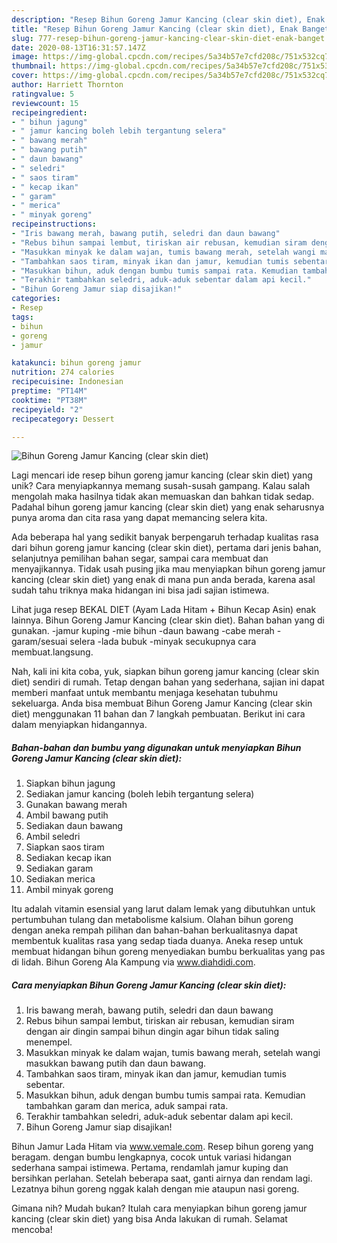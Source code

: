 ```yaml
---
description: "Resep Bihun Goreng Jamur Kancing (clear skin diet), Enak Banget"
title: "Resep Bihun Goreng Jamur Kancing (clear skin diet), Enak Banget"
slug: 777-resep-bihun-goreng-jamur-kancing-clear-skin-diet-enak-banget
date: 2020-08-13T16:31:57.147Z
image: https://img-global.cpcdn.com/recipes/5a34b57e7cfd208c/751x532cq70/bihun-goreng-jamur-kancing-clear-skin-diet-foto-resep-utama.jpg
thumbnail: https://img-global.cpcdn.com/recipes/5a34b57e7cfd208c/751x532cq70/bihun-goreng-jamur-kancing-clear-skin-diet-foto-resep-utama.jpg
cover: https://img-global.cpcdn.com/recipes/5a34b57e7cfd208c/751x532cq70/bihun-goreng-jamur-kancing-clear-skin-diet-foto-resep-utama.jpg
author: Harriett Thornton
ratingvalue: 5
reviewcount: 15
recipeingredient:
- " bihun jagung"
- " jamur kancing boleh lebih tergantung selera"
- " bawang merah"
- " bawang putih"
- " daun bawang"
- " seledri"
- " saos tiram"
- " kecap ikan"
- " garam"
- " merica"
- " minyak goreng"
recipeinstructions:
- "Iris bawang merah, bawang putih, seledri dan daun bawang"
- "Rebus bihun sampai lembut, tiriskan air rebusan, kemudian siram dengan air dingin sampai bihun dingin agar bihun tidak saling menempel."
- "Masukkan minyak ke dalam wajan, tumis bawang merah, setelah wangi masukkan bawang putih dan daun bawang."
- "Tambahkan saos tiram, minyak ikan dan jamur, kemudian tumis sebentar."
- "Masukkan bihun, aduk dengan bumbu tumis sampai rata. Kemudian tambahkan garam dan merica, aduk sampai rata."
- "Terakhir tambahkan seledri, aduk-aduk sebentar dalam api kecil."
- "Bihun Goreng Jamur siap disajikan!"
categories:
- Resep
tags:
- bihun
- goreng
- jamur

katakunci: bihun goreng jamur 
nutrition: 274 calories
recipecuisine: Indonesian
preptime: "PT14M"
cooktime: "PT38M"
recipeyield: "2"
recipecategory: Dessert

---
```



![Bihun Goreng Jamur Kancing (clear skin diet)](https://img-global.cpcdn.com/recipes/5a34b57e7cfd208c/751x532cq70/bihun-goreng-jamur-kancing-clear-skin-diet-foto-resep-utama.jpg)

Lagi mencari ide resep bihun goreng jamur kancing (clear skin diet) yang unik? Cara menyiapkannya memang susah-susah gampang. Kalau salah mengolah maka hasilnya tidak akan memuaskan dan bahkan tidak sedap. Padahal bihun goreng jamur kancing (clear skin diet) yang enak seharusnya punya aroma dan cita rasa yang dapat memancing selera kita.

Ada beberapa hal yang sedikit banyak berpengaruh terhadap kualitas rasa dari bihun goreng jamur kancing (clear skin diet), pertama dari jenis bahan, selanjutnya pemilihan bahan segar, sampai cara membuat dan menyajikannya. Tidak usah pusing jika mau menyiapkan bihun goreng jamur kancing (clear skin diet) yang enak di mana pun anda berada, karena asal sudah tahu triknya maka hidangan ini bisa jadi sajian istimewa.

Lihat juga resep BEKAL DIET (Ayam Lada Hitam + Bihun Kecap Asin) enak lainnya. Bihun Goreng Jamur Kancing (clear skin diet). Bahan bahan yang di gunakan. -jamur kuping -mie bihun -daun bawang -cabe merah -garam/sesuai selera -lada bubuk -minyak secukupnya cara membuat.langsung.


Nah, kali ini kita coba, yuk, siapkan bihun goreng jamur kancing (clear skin diet) sendiri di rumah. Tetap dengan bahan yang sederhana, sajian ini dapat memberi manfaat untuk membantu menjaga kesehatan tubuhmu sekeluarga. Anda bisa membuat Bihun Goreng Jamur Kancing (clear skin diet) menggunakan 11 bahan dan 7 langkah pembuatan. Berikut ini cara dalam menyiapkan hidangannya.

<!--inarticleads1-->

##### Bahan-bahan dan bumbu yang digunakan untuk menyiapkan Bihun Goreng Jamur Kancing (clear skin diet):

1. Siapkan  bihun jagung
1. Sediakan  jamur kancing (boleh lebih tergantung selera)
1. Gunakan  bawang merah
1. Ambil  bawang putih
1. Sediakan  daun bawang
1. Ambil  seledri
1. Siapkan  saos tiram
1. Sediakan  kecap ikan
1. Sediakan  garam
1. Sediakan  merica
1. Ambil  minyak goreng


Itu adalah vitamin esensial yang larut dalam lemak yang dibutuhkan untuk pertumbuhan tulang dan metabolisme kalsium. Olahan bihun goreng dengan aneka rempah pilihan dan bahan-bahan berkualitasnya dapat membentuk kualitas rasa yang sedap tiada duanya. Aneka resep untuk membuat hidangan bihun goreng menyediakan bumbu berkualitas yang pas di lidah. Bihun Goreng Ala Kampung via www.diahdidi.com. 

<!--inarticleads2-->

##### Cara menyiapkan Bihun Goreng Jamur Kancing (clear skin diet):

1. Iris bawang merah, bawang putih, seledri dan daun bawang
1. Rebus bihun sampai lembut, tiriskan air rebusan, kemudian siram dengan air dingin sampai bihun dingin agar bihun tidak saling menempel.
1. Masukkan minyak ke dalam wajan, tumis bawang merah, setelah wangi masukkan bawang putih dan daun bawang.
1. Tambahkan saos tiram, minyak ikan dan jamur, kemudian tumis sebentar.
1. Masukkan bihun, aduk dengan bumbu tumis sampai rata. Kemudian tambahkan garam dan merica, aduk sampai rata.
1. Terakhir tambahkan seledri, aduk-aduk sebentar dalam api kecil.
1. Bihun Goreng Jamur siap disajikan!


Bihun Jamur Lada Hitam via www.vemale.com. Resep bihun goreng yang beragam. dengan bumbu lengkapnya, cocok untuk variasi hidangan sederhana sampai istimewa. Pertama, rendamlah jamur kuping dan bersihkan perlahan. Setelah beberapa saat, ganti airnya dan rendam lagi. Lezatnya bihun goreng nggak kalah dengan mie ataupun nasi goreng. 

Gimana nih? Mudah bukan? Itulah cara menyiapkan bihun goreng jamur kancing (clear skin diet) yang bisa Anda lakukan di rumah. Selamat mencoba!
